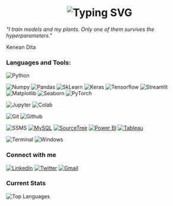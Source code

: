 <link href="https://fonts.googleapis.com/css2?family=Montserrat:wght@700&display=swap" rel="stylesheet">

<h1 align="center">
    <img 
        src="https://readme-typing-svg.herokuapp.com/?font=Montserrat&weight=700&size=40&center=true&vCenter=true&width=700&height=100&duration=4000&lines=Name's+Kenean+Dita!+👋;+💼+Like+James+Bond…+but+in+tech!;+🧩+Solving+problems,+not+villains!&color=324a77" 
        alt="Typing SVG" 
    />
</h1>


*"I train models and my plants. Only one of them survives the hyperparameters."*

Kenean Dita

### Languages and Tools:

![Python](https://img.shields.io/badge/python%20-%2314354C.svg?&style=for-the-badge&logo=python&logoColor=white)

![Numpy](https://img.shields.io/badge/numpy%20-%23013243.svg?&style=for-the-badge&logo=numpy&logoColor=white)
![Pandas](https://img.shields.io/badge/pandas%20-%23150458.svg?&style=for-the-badge&logo=pandas&logoColor=white)
![SkLearn](https://img.shields.io/badge/SkLearn%20-%23E34F26.svg?&style=for-the-badge&logo=scikit%20learn&logoColor=white)
![Keras](https://img.shields.io/badge/Keras%20-%23D00000.svg?&style=for-the-badge&logo=Keras&logoColor=white)
![Tensorflow](https://img.shields.io/badge/TensorFlow%20-%23430098.svg?&style=for-the-badge&logo=TensorFlow&logoColor=white)
![Streamlit](https://img.shields.io/badge/Streamlit%20-%23FF4B4B.svg?&style=for-the-badge&logo=streamlit&logoColor=white)
![Matplotlib](https://img.shields.io/badge/Matplotlib%20-%232C5D86.svg?&style=for-the-badge&logo=matplotlib&logoColor=white)
![Seaborn](https://img.shields.io/badge/Seaborn%20-%230F4150.svg?&style=for-the-badge&logo=seaborn&logoColor=white)
![PyTorch](https://img.shields.io/badge/PyTorch%20-%23EE4C2C.svg?&style=for-the-badge&logo=pytorch&logoColor=white)

![Jupyter](https://img.shields.io/badge/Jupyter%20-%23F37626.svg?&style=for-the-badge&logo=Jupyter&logoColor=white)
![Colab](https://img.shields.io/badge/Colab%20-%2320232a.svg?&style=for-the-badge&logo=google&logoColor=white)

<!--
![HTML](https://img.shields.io/badge/html%20-%23E34F26.svg?&style=for-the-badge&logo=html5&logoColor=white)
![CSS](https://img.shields.io/badge/css%20-%231572B6.svg?&style=for-the-badge&logo=css3&logoColor=white)
![Markdown](https://img.shields.io/badge/Markdown%20-%23000000.svg?&style=for-the-badge&logo=markdown&logoColor=white)
![Flask](https://img.shields.io/badge/flask%20-%2307405e.svg?&style=for-the-badge&logo=flask&logoColor=white)
![Javascript](https://img.shields.io/badge/javascript%20-%23323330.svg?&style=for-the-badge&logo=javascript&logoColor=%23F7DF1E)
-->

![Git](https://img.shields.io/badge/git%20-%23F05033.svg?&style=for-the-badge&logo=git&logoColor=white)
![Github](https://img.shields.io/badge/github%20-%23121011.svg?&style=for-the-badge&logo=github&logoColor=white)

![SSMS](https://img.shields.io/badge/SSMS%20-%23CC2927.svg?&style=for-the-badge&logo=microsoftsqlserver&logoColor=white)
[![MySQL](https://img.shields.io/badge/MySQL-%234479A1.svg?&style=for-the-badge&logo=mysql&logoColor=white)](https://www.mysql.com/)
[![SourceTree](https://img.shields.io/badge/SourceTree-%230072C6.svg?&style=for-the-badge&logo=sourcetree&logoColor=white)](https://www.sourcetreeapp.com/)
[![Power BI](https://img.shields.io/badge/Power%20BI-F2C811?style=for-the-badge&logo=power-bi&logoColor=black)](https://powerbi.microsoft.com/)
[![Tableau](https://img.shields.io/badge/Tableau-%23E97627.svg?&style=for-the-badge&logo=tableau&logoColor=white)](https://www.tableau.com/)

![Terminal](https://img.shields.io/badge/terminal-linux?logo=gnubash&logoColor=white&style=for-the-badge)
![Windows](https://img.shields.io/badge/Windows%20-%230078D6.svg?&style=for-the-badge&logo=windows&logoColor=white)

### Connect with me

[![LinkedIn](https://img.shields.io/badge/LinkedIn%20-%230077B5.svg?&style=for-the-badge&logo=linkedin&logoColor=white)](https://www.linkedin.com/in/kenean-dita-55a52725b/)
[![Twitter](https://img.shields.io/badge/Twitter-%231DA1F2.svg?&style=for-the-badge&logo=twitter&logoColor=white)](https://twitter.com/KeneanDita)
[![Gmail](https://img.shields.io/badge/Gmail-%23D14836.svg?&style=for-the-badge&logo=gmail&logoColor=white)](mailto:Keneansufa@gmail.com)

### Current Stats

<p>
  <img src="https://github-readme-stats.vercel.app/api/top-langs/?username=KeneanDita&layout=compact&theme=vision-friendly-dark" alt="Top Languages" />
</p>
